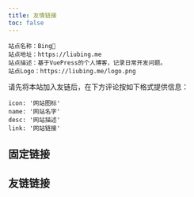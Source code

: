```yaml
---
title: 友情链接
toc: false
---
```


```
站点名称：Bing🐣
站点地址：https://liubing.me
站点描述：基于VuePress的个人博客，记录日常开发问题。
站点Logo：https://liubing.me/logo.png
```

请先将本站加入友链后，在下方评论按如下格式提供信息：

```
icon: '网站图标'
name: '网站名字'
desc: '网站描述'
link: '网站链接'
```

## 固定链接

<ProjectPanel :projects="projects1" />

## 友链链接

<ProjectPanel :projects="projects2" />

<script setup lang="ts">
  const projects1 = [
    {
      icon: 'https://cn.vuejs.org/logo.svg',
      name: 'Vue',
      desc: '渐进式 JavaScript 框架',
      link: 'https://cn.vuejs.org/'
    },
    {
      icon: 'https://v2.vuepress.vuejs.org/images/hero.png',
      name: 'VuePress',
      desc: 'Vue 驱动的静态网站生成器',
      link: 'https://v2.vuepress.vuejs.org/zh/'
    },
    {
      icon: 'https://vuepress-theme-hope.github.io/v2/assets/icon/ms-icon-144.png',
      name: 'VuePress Theme Hope',
      desc: '一个具有强大功能的 vuepress 主题✨',
      link: 'https://vuepress-theme-hope.github.io/v2/zh/'
    }
  ]
  const projects2 =  []
</script>
